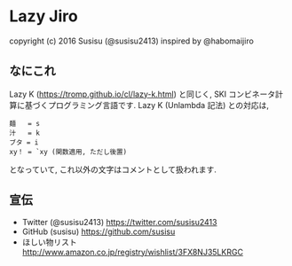 # Lazy Jiro
copyright (c) 2016 Susisu (@susisu2413)
inspired by @habomaijiro

## なにこれ
Lazy K (https://tromp.github.io/cl/lazy-k.html) と同じく,
SKI コンビネータ計算に基づくプログラミング言語です.
Lazy K (Unlambda 記法) との対応は,
```
麺   = s
汁   = k
ブタ = i
xy！ = `xy (関数適用, ただし後置)
```
となっていて, これ以外の文字はコメントとして扱われます.

## 宣伝
* Twitter (@susisu2413) https://twitter.com/susisu2413
* GitHub (susisu) https://github.com/susisu
* ほしい物リスト http://www.amazon.co.jp/registry/wishlist/3FX8NJ35LKRGC
